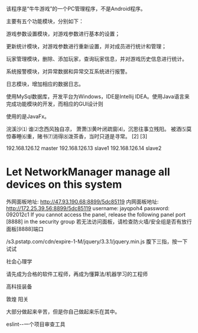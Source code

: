 

该程序是“牛牛游戏”的一个PC管理程序，不是Android程序。



主要有五个功能模块，分别如下：

游戏参数设置模块，对游戏参数进行基本的设置；

更新统计模块，对游戏参数进行重新设置，并对成员进行统计和管理；

玩家管理模块，删除、添加玩家，查询玩家信息，并对游戏历史信息进行统计。

系统报警模块，对异常数据和异常交互系统进行报警。

日志模块，增加相应的数据日志。



使用MySql数据库，开发平台为Windows，IDE是Intellij  IDEA。使用Java语言来完成功能模块的开发，而相应的GUI设计则

使用的是JavaFx。



浣溪沙⑴
谁⑵念西风独自凉， 萧萧⑶黄叶闭疏窗⑷，沉思往事立残阳。
被酒⑸莫惊春睡⑹重，赌书⑺消得⑻泼茶香，当时只道是寻常。 [2]  [3]








192.168.126.12 master
192.168.126.13 slave1
192.168.126.14 slave2





# Let NetworkManager manage all devices on this system





外网面板地址: http://47.93.190.68:8899/5dc85119
内网面板地址: http://172.25.39.56:8899/5dc85119
username: jayqpoh4
password: 092012c1
If you cannot access the panel,
release the following panel port [8888] in the security group
若无法访问面板，请检查防火墙/安全组是否有放行面板[8888]端口





/s3.pstatp.com/cdn/expire-1-M/jquery/3.3.1/jquery.min.js
腹下三指，按一下试试


社会心理学

请先成为合格的软件工程师，再成为懂算法/机器学习的工程师




高科技装备



敦煌 阳关





大部分做起来辛苦，但是你自己做起来乐在其中。





eslint--一个项目审查工具









